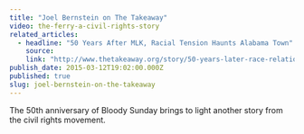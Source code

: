 ```yaml
---
title: "Joel Bernstein on The Takeaway"
video: the-ferry-a-civil-rights-story
related_articles:
  - headline: "50 Years After MLK, Racial Tension Haunts Alabama Town"
    source:
    link: "http://www.thetakeaway.org/story/50-years-later-race-relations-strain-gees-bend-alabama/"
publish_date: 2015-03-12T19:02:00.000Z
published: true
slug: joel-bernstein-on-the-takeaway
---
```

The 50th anniversary of Bloody Sunday brings to light another story from the civil rights movement.


